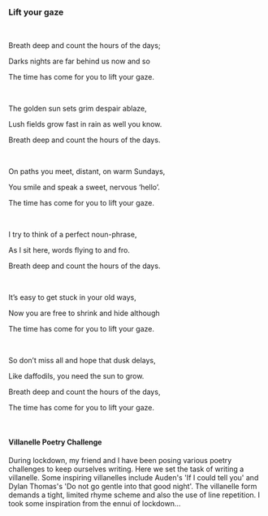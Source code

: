 ### Lift your gaze

<p>&nbsp;</p>

Breath deep and count the hours of the days;

Darks nights are far behind us now and so

The time has come for you to lift your gaze.  

<p>&nbsp;</p>

The golden sun sets grim despair ablaze,

Lush fields grow fast in rain as well you know.

Breath deep and count the hours of the days.

<p>&nbsp;</p>

On paths you meet, distant, on warm Sundays,

You smile and speak a sweet, nervous ‘hello’.

The time has come for you to lift your gaze.

<p>&nbsp;</p>

I try to think of a perfect noun-phrase,

As I sit here, words flying to and fro.

Breath deep and count the hours of the days.

<p>&nbsp;</p>

It’s easy to get stuck in your old ways,

Now you are free to shrink and hide although 

The time has come for you to lift your gaze.

<p>&nbsp;</p>

So don’t miss all and hope that dusk delays,

Like daffodils, you need the sun to grow.

Breath deep and count the hours of the days,

The time has come for you to lift your gaze.

<p>&nbsp;</p>

#### Villanelle Poetry Challenge

During lockdown, my friend and I have been posing various poetry challenges to keep ourselves writing. Here we set the task of writing a villanelle. Some inspiring villanelles include Auden's 'If I could tell you' and Dylan Thomas's 'Do not go gentle into that good night'.
The villanelle form demands a tight, limited rhyme scheme and also the use of line repetition. I took some inspiration from the ennui of lockdown...


